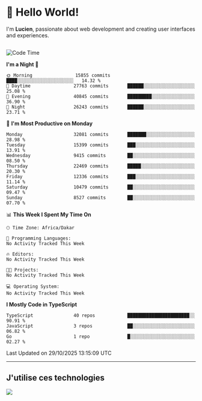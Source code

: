 # 👋 Hello World!

I'm **Lucien**, passionate about web development and creating user interfaces and experiences.

##

<!--START_SECTION:waka-->
![Code Time](http://img.shields.io/badge/Code%20Time-3%2C921%20hrs%2018%20mins-blue)

**I'm a Night 🦉** 

```text
🌞 Morning                15855 commits       ████░░░░░░░░░░░░░░░░░░░░░   14.32 % 
🌆 Daytime                27763 commits       ██████░░░░░░░░░░░░░░░░░░░   25.08 % 
🌃 Evening                40845 commits       █████████░░░░░░░░░░░░░░░░   36.90 % 
🌙 Night                  26243 commits       ██████░░░░░░░░░░░░░░░░░░░   23.71 % 
```
📅 **I'm Most Productive on Monday** 

```text
Monday                   32081 commits       ███████░░░░░░░░░░░░░░░░░░   28.98 % 
Tuesday                  15399 commits       ███░░░░░░░░░░░░░░░░░░░░░░   13.91 % 
Wednesday                9415 commits        ██░░░░░░░░░░░░░░░░░░░░░░░   08.50 % 
Thursday                 22469 commits       █████░░░░░░░░░░░░░░░░░░░░   20.30 % 
Friday                   12336 commits       ███░░░░░░░░░░░░░░░░░░░░░░   11.14 % 
Saturday                 10479 commits       ██░░░░░░░░░░░░░░░░░░░░░░░   09.47 % 
Sunday                   8527 commits        ██░░░░░░░░░░░░░░░░░░░░░░░   07.70 % 
```


📊 **This Week I Spent My Time On** 

```text
🕑︎ Time Zone: Africa/Dakar

💬 Programming Languages: 
No Activity Tracked This Week

🔥 Editors: 
No Activity Tracked This Week

🐱‍💻 Projects: 
No Activity Tracked This Week

💻 Operating System: 
No Activity Tracked This Week
```

**I Mostly Code in TypeScript** 

```text
TypeScript               40 repos            ███████████████████████░░   90.91 % 
JavaScript               3 repos             ██░░░░░░░░░░░░░░░░░░░░░░░   06.82 % 
Go                       1 repo              █░░░░░░░░░░░░░░░░░░░░░░░░   02.27 % 
```




 Last Updated on 29/10/2025 13:15:09 UTC
<!--END_SECTION:waka-->
---

## J'utilise ces technologies

<p align="left">
  <a href="https://skillicons.dev">
    <img src="https://skillicons.dev/icons?i=ts,js,go,ruby,css,scss,tailwind,react,vite,nextjs,docker,figma,ableton" />
  </a>
</p>

